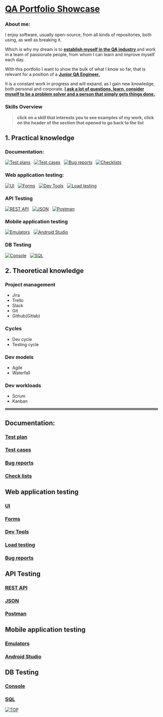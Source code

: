 # [QA Portfolio Showcase](#qa-portfolio-showcase)
### About me:
<p>I enjoy software, usually open-source, from all kinds of repositories, both using, as well as breaking it.</p> 
<p>Which is why my dream is to <b><u>establish myself in the QA industry
</u></b> and work in a team of passionate people, from whom I can learn and improve myself each day.</p><p>With this portfolio I want to show the bulk of what I know so far,
that is relevant for a position of a <b><u>Junior QA Engineer.</u></b></p><p>It is a constant work in progress and will expand, as I gain new knowledge, both personal and corporate. <b><u>I ask a lot of questions, learn, consider myself to be a problem solver and a person that simply gets things done.</b></u></p>

### Skills Overview
> <b>click on a skill that interests you to see examples of my work, 
click on the header of the section that opened to go back to the list</b>


## 1. Practical knowledge
### Documentation:
[![Test plans](https://img.shields.io/badge/test_plans-6B5B95?style=for-the-badge)](#test-plan) &nbsp;
[![Test cases](https://img.shields.io/badge/test_cases-4A90E2?style=for-the-badge)](#test-cases) &nbsp;
[![Bug reports](https://img.shields.io/badge/bug_reports-E27D60?style=for-the-badge)](#bug-reports) &nbsp;
[![Checklists](https://img.shields.io/badge/check_Lists-3E885B?style=for-the-badge)](#check-lists) &nbsp;
### Web application testing:
[![UI](https://img.shields.io/badge/UI-5D4157?style=for-the-badge)](#ui) &nbsp;
[![Forms](https://img.shields.io/badge/forms-C94C4C?style=for-the-badge)](#forms) &nbsp;
[![Dev Tools](https://img.shields.io/badge/dev_tools-D9B08C?style=for-the-badge)](#dev-tools) &nbsp;
[![Load testing](https://img.shields.io/badge/load_testing-B5A58D?style=for-the-badge)](#load-testing) &nbsp;
### API Testing
[![REST API](https://img.shields.io/badge/rest_api-8D8741?style=for-the-badge)](#rest-api) &nbsp;
[![JSON](https://img.shields.io/badge/json-E8A87C?style=for-the-badge)](#json) &nbsp;
[![Postman](https://img.shields.io/badge/postman-C38D9E?style=for-the-badge)](#postman) &nbsp;
### Mobile application testing
[![Emulators](https://img.shields.io/badge/emulators-D4A017?style=for-the-badge)](#emulators) &nbsp;
[![Android Studio](https://img.shields.io/badge/android_studio-556B2F?style=for-the-badge)](#android-studio) &nbsp;
### DB Testing
[![Console](https://img.shields.io/badge/console-955251?style=for-the-badge)](#console) &nbsp;
[![SQL](https://img.shields.io/badge/sql-616247?style=for-the-badge)](#sql)

## 2. Theoretical knowledge
### Project management
* <span title="definition">Jira</span>
* <span title="definition">Trello</span>
* <span title="definition">Slack</span>
* <span title="definition">Git</span>
* <span title="definition">Github(Gitlab)</span>
###  Cycles
* <span title="definition">Dev cycle</span>
* <span title="definition">Testing cycle</span>
###  Dev models
* <span title="definition">Agile</span>
* <span title="definition">Waterfall</span>
### Dev workloads
* <span title="definition">Scrum</span>
* <span title="definition">Kanban</span>

<hr style="border: none; height: 7px; background-color: grey;">

## Documentation:
### [Test plan](#documentation)
### [Test cases](#documentation)
### [Bug reports](#documentation)
### [Check lists](#documentation)
## Web application testing
### [UI](#web-application-testing)
### [Forms](#web-application-testing)
### [Dev Tools](#web-application-testing)
### [Load testing](#web-application-testing)
### [Bug reports](#web-application-testing)
## API Testing
### [REST API](#api-testing)
### [JSON](#api-testing)
### [Postman](#api-testing)
## Mobile application testing
### [Emulators](#mobile-application-testing)
### [Android Studio](#mobile-application-testing)
## DB Testing
### [Console](#db-testing)
### [SQL](#db-testing)

[![TOP](https://img.shields.io/badge/back_to_the_beginning-crimson?style=for-the-badge)](#qa-portfolio-showcase)
